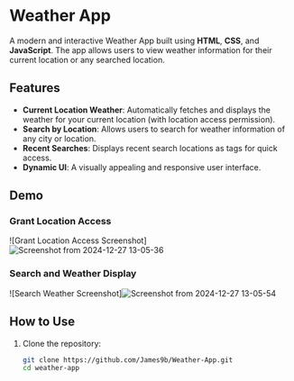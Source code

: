 # Weather App  

A modern and interactive Weather App built using **HTML**, **CSS**, and **JavaScript**. The app allows users to view weather information for their current location or any searched location.  

## Features  

- **Current Location Weather**: Automatically fetches and displays the weather for your current location (with location access permission).  
- **Search by Location**: Allows users to search for weather information of any city or location.  
- **Recent Searches**: Displays recent search locations as tags for quick access.  
- **Dynamic UI**: A visually appealing and responsive user interface.  

## Demo  

### Grant Location Access  
![Grant Location Access Screenshot]![Screenshot from 2024-12-27 13-05-36](https://github.com/user-attachments/assets/312c2ac5-d445-4b34-ac63-c06f5eb0b1d3)


### Search and Weather Display  
![Search Weather Screenshot]![Screenshot from 2024-12-27 13-05-54](https://github.com/user-attachments/assets/9f02cd07-a5f7-48cc-8208-e24f6c2a30f8)

## How to Use  

1. Clone the repository:  
   ```bash
   git clone https://github.com/James9b/Weather-App.git
   cd weather-app

